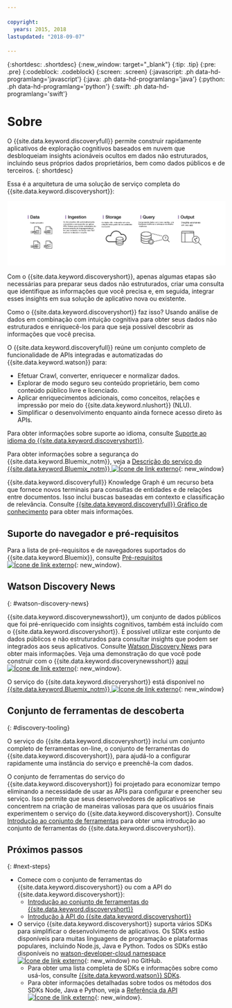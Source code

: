 ```yaml
---

copyright:
  years: 2015, 2018
lastupdated: "2018-09-07"

---
```


{:shortdesc: .shortdesc}
{:new_window: target="_blank"}
{:tip: .tip}
{:pre: .pre}
{:codeblock: .codeblock}
{:screen: .screen}
{:javascript: .ph data-hd-programlang='javascript'}
{:java: .ph data-hd-programlang='java'}
{:python: .ph data-hd-programlang='python'}
{:swift: .ph data-hd-programlang='swift'}

# Sobre

O {{site.data.keyword.discoveryfull}} permite construir rapidamente aplicativos de
exploração cognitivos baseados em nuvem que desbloqueiam insights acionáveis ocultos em dados não estruturados,
incluindo seus próprios dados proprietários, bem como dados públicos e de terceiros.
{: shortdesc}

Essa é a arquitetura de uma solução de serviço completa do {{site.data.keyword.discoveryshort}}:

![Diagrama da arquitetura do Discovery](images/discovery-flow.png)

Com o {{site.data.keyword.discoveryshort}}, apenas algumas etapas são necessárias para preparar
seus dados não estruturados, criar uma consulta que identifique as informações que você precisa e, em seguida, integrar
esses insights em sua solução de aplicativo nova ou existente.

Como o {{site.data.keyword.discoveryshort}} faz isso? Usando análise de dados em combinação com
intuição cognitiva para obter seus dados não estruturados e enriquecê-los para que seja possível descobrir as
informações que você precisa.

O {{site.data.keyword.discoveryfull}} reúne um conjunto completo de funcionalidade de APIs
integradas e automatizadas do {{site.data.keyword.watson}} para:

- Efetuar Crawl, converter, enriquecer e normalizar dados.
- Explorar de modo seguro seu conteúdo proprietário, bem como conteúdo público livre e
licenciado.
- Aplicar enriquecimentos adicionais, como conceitos, relações e impressão por meio
do {{site.data.keyword.nlushort}} (NLU).
- Simplificar o desenvolvimento enquanto ainda fornece acesso direto às APIs.

Para obter informações sobre suporte ao idioma, consulte [Suporte ao idioma do {{site.data.keyword.discoveryshort}}](/docs/services/discovery/language-support.html).

Para obter informações sobre a segurança do {{site.data.keyword.Bluemix_notm}}, veja a [Descrição do serviço do {{site.data.keyword.Bluemix_notm}} ![Ícone de link externo](../../icons/launch-glyph.svg "Ícone de link externo")](https://www.ibm.com/software/sla/sladb.nsf/searchsaas/?searchview&searchorder=4&searchmax=0&query=%28IBM+Cloud+Service+description%29){: new_window}

{{site.data.keyword.discoveryfull}} Knowledge Graph é um recurso beta que fornece novos terminais para consultas de entidades e de relações entre documentos. Isso inclui buscas baseadas em contexto e classificação de relevância. Consulte [{{site.data.keyword.discoveryfull}} Gráfico de conhecimento](/docs/services/discovery/building-kg.html) para obter mais informações.

## Suporte do navegador e pré-requisitos

Para a lista de pré-requisitos e de navegadores suportados do {{site.data.keyword.Bluemix}}, consulte [Pré-requisitos ![Ícone de link externo](../../icons/launch-glyph.svg "Ícone de link externo")](https://console.bluemix.net/docs/overview/prereqs.html#prereqs){: new_window}.

## Watson Discovery News
{: #watson-discovery-news}

{{site.data.keyword.discoverynewsshort}}, um conjunto de dados públicos que foi pré-enriquecido com insights cognitivos, também está incluído com o {{site.data.keyword.discoveryshort}}. É possível utilizar este conjunto de dados públicos e não estruturados para consultar insights que podem ser integrados aos seus aplicativos. Consulte [Watson Discovery News](/docs/services/discovery/watson-discovery-news.html#watson-discovery-news) para obter mais informações. Veja uma demonstração do que você pode construir com o {{site.data.keyword.discoverynewsshort}} [aqui ![Ícone de link externo](../../icons/launch-glyph.svg "Ícone de link externo")](https://discovery-news-demo.ng.bluemix.net/){: new_window}.

O serviço do {{site.data.keyword.discoveryshort}} está disponível no
[{{site.data.keyword.Bluemix_notm}}
![Ícone de link externo](../../icons/launch-glyph.svg "Ícone de link externo")](https://console.ng.bluemix.net/catalog/services/discovery/){: new_window}

## Conjunto de ferramentas de descoberta
{: #discovery-tooling}

O serviço do {{site.data.keyword.discoveryshort}} inclui um conjunto completo de ferramentas on-line, o conjunto de ferramentas do {{site.data.keyword.discoveryshort}}, para ajudá-lo a configurar rapidamente uma instância do serviço e preenchê-la com dados.

O conjunto de ferramentas do serviço do {{site.data.keyword.discoveryshort}} foi projetado para economizar tempo eliminando a necessidade de usar as APIs para configurar e preencher seu serviço. Isso permite que seus desenvolvedores de aplicativos se concentrem na criação de maneiras valiosas para que os usuários finais experimentem o serviço do {{site.data.keyword.discoveryshort}}. Consulte [Introdução ao conjunto de ferramentas](/docs/services/discovery/getting-started-tool.html) para obter uma introdução ao conjunto de ferramentas do {{site.data.keyword.discoveryshort}}.


## Próximos passos
{: #next-steps}

- Comece com o conjunto de ferramentas do {{site.data.keyword.discoveryshort}} ou com a API do {{site.data.keyword.discoveryshort}}:
    - [Introdução ao conjunto de ferramentas do {{site.data.keyword.discoveryshort}}](/docs/services/discovery/getting-started-tool.html)
    - [Introdução à API do {{site.data.keyword.discoveryshort}}](/docs/services/discovery/getting-started.html)
- O serviço {{site.data.keyword.discoveryshort}} suporta vários SDKs para simplificar o desenvolvimento de aplicativos. Os SDKs estão disponíveis para muitas linguagens de programação e plataformas populares, incluindo Node.js, Java e Python. Todos os SDKs estão disponíveis no [watson-developer-cloud namespace ![Ícone de link externo](../../icons/launch-glyph.svg "Ícone de link externo")](https://github.com/watson-developer-cloud){: new_window} no GitHub.
    - Para obter uma lista completa de SDKs e informações sobre como usá-los, consulte [{{site.data.keyword.watson}} SDKs](https://console.bluemix.net/docs/services/watson/getting-started-sdks.html#sdks).
    - Para obter informações detalhadas sobre todos os métodos dos SDKs Node, Java e Python, veja a [Referência da API ![Ícone de link externo](../../icons/launch-glyph.svg "Ícone de link externo")](https://www.ibm.com/watson/developercloud/discovery/api/v1/curl.html?curl){: new_window}.
